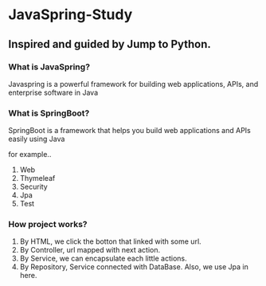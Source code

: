 JavaSpring-Study
==============
Inspired and guided by Jump to Python.
---------------

### What is JavaSpring?

Javaspring is a powerful framework for building web applications, APIs, and enterprise software in Java

### What is SpringBoot?

SpringBoot is a framework that helps you build web applications and APIs easily using Java

for example..
1. Web
2. Thymeleaf
3. Security
4. Jpa
5. Test

### How project works?

1. By HTML, we click the botton that linked with some url.
2. By Controller, url mapped with next action.
3. By Service, we can encapsulate each little actions.
4. By Repository, Service connected with DataBase. Also, we use Jpa in here.

